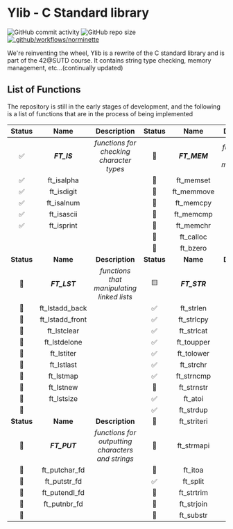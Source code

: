# Ylib - C Standard library

![GitHub commit activity](https://img.shields.io/github/commit-activity/t/yuann3/Ylib) ![GitHub repo size](https://img.shields.io/github/repo-size/yuann3/Ylib) [![.github/workflows/norminette](https://github.com/yuann3/Ylib/actions/workflows/norminette.yml/badge.svg)](https://github.com/yuann3/Ylib/actions/workflows/norminette.yml)


We're reinventing the wheel, Ylib is a rewrite of the C standard library and is part of the 42@SUTD course. It contains string type checking, memory management, etc...(continually updated)

## List of Functions

The repository is still in the early stages of development, and the following is a list of functions that are in the process of being implemented


| **Status** 	|     **Name**    	|                  **Description**                  	| **Status** 	|   **Name**   	|             **Description**            	|
|:----------:	|:---------------:	|:-------------------------------------------------:	|:----------:	|:------------:	|:--------------------------------------:	|
| ✅          	|   **_FT_IS_**   	|      _functions for checking character types_     	| 🔲          	| **_FT_MEM_** 	| _functions for memory management_      	|
| ✅          	| ft_isalpha      	|                                                   	| 🔲          	| ft_memset    	|                                        	|
| ✅          	| ft_isdigit      	|                                                   	| 🔲          	| ft_memmove   	|                                        	|
| ✅          	| ft_isalnum      	|                                                   	| 🔲          	| ft_memcpy    	|                                        	|
| ✅          	| ft_isascii      	|                                                   	| 🔲          	| ft_memcmp    	|                                        	|
| ✅          	| ft_isprint      	|                                                   	| 🔲          	| ft_memchr    	|                                        	|
|            	|                 	|                                                   	| 🔲          	| ft_calloc    	|                                        	|
|            	|                 	|                                                   	| 🔲          	| ft_bzero     	|                                        	|
| **Status** 	|     **Name**    	|                  **Description**                  	| **Status** 	|   **Name**   	|             **Description**            	|
| 🔲          	|   **_FT_LST_**  	|     _functions that manipulating linked lists_    	| 🟨          	| **_FT_STR_** 	| _functions that are related to string_ 	|
| 🔲          	| ft_lstadd_back  	|                                                   	| ✅          	| ft_strlen    	|                                        	|
| 🔲          	| ft_lstadd_front 	|                                                   	| ✅          	| ft_strlcpy   	|                                        	|
| 🔲          	| ft_lstclear     	|                                                   	| ✅          	| ft_strlcat   	|                                        	|
| 🔲          	| ft_lstdelone    	|                                                   	| ✅          	| ft_toupper   	|                                        	|
| 🔲          	| ft_lstiter      	|                                                   	| ✅          	| ft_tolower   	|                                        	|
| 🔲          	| ft_lstlast      	|                                                   	| ✅          	| ft_strchr    	|                                        	|
| 🔲          	| ft_lstmap       	|                                                   	| ✅          	| ft_strncmp   	|                                        	|
| 🔲          	| ft_lstnew       	|                                                   	| 🔲          	| ft_strnstr   	|                                        	|
| 🔲          	| ft_lstsize      	|                                                   	| ✅          	| ft_atoi      	|                                        	|
| 🔲          	|                 	|                                                   	| ✅          	| ft_strdup    	|                                        	|
| **Status** 	|     **Name**    	|                  **Description**                  	| 🔲          	| ft_striteri  	|                                        	|
| 🔲          	|   **_FT_PUT_**  	| _functions for outputting characters and strings_ 	| 🔲          	| ft_strmapi   	|                                        	|
| 🔲          	| ft_putchar_fd   	|                                                   	| 🔲          	| ft_itoa      	|                                        	|
| 🔲          	| ft_putstr_fd    	|                                                   	| ✅          	| ft_split     	|                                        	|
| 🔲          	| ft_putendl_fd   	|                                                   	| 🔲          	| ft_strtrim   	|                                        	|
| 🔲          	| ft_putnbr_fd    	|                                                   	| 🔲          	| ft_strjoin   	|                                        	|
| 🔲          	|                 	|                                                   	| 🔲          	| ft_substr    	|                                        	|